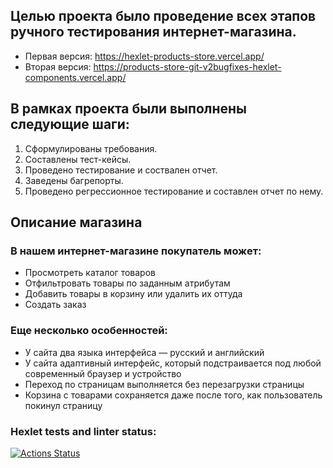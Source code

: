 ## Целью проекта было проведение всех этапов ручного тестирования интернет-магазина. 
- Первая версия: https://hexlet-products-store.vercel.app/
- Вторая версия: https://products-store-git-v2bugfixes-hexlet-components.vercel.app/

## В рамках проекта были выполнены следующие шаги: 
1. Сформулированы требования.
2. Составлены тест-кейсы.
3. Проведено тестирование и соствален отчет.
4. Заведены багрепорты.
5. Проведено регрессионное тестирование и составлен отчет по нему.

## Описание магазина

### В нашем интернет-магазине покупатель может:
- Просмотреть каталог товаров
- Отфильтровать товары по заданным атрибутам
- Добавить товары в корзину или удалить их оттуда
- Создать заказ

### Еще несколько особенностей:
- У сайта два языка интерфейса — русский и английский
- У сайта адаптивный интерфейс, который подстраивается под любой современный браузер и устройство
- Переход по страницам выполняется без перезагрузки страницы
- Корзина с товарами сохраняется даже после того, как пользователь покинул страницу

### Hexlet tests and linter status:
[![Actions Status](https://github.com/ShushaAlex/qa-engineer-project-84/workflows/hexlet-check/badge.svg)](https://github.com/ShushaAlex/qa-engineer-project-84/actions)
